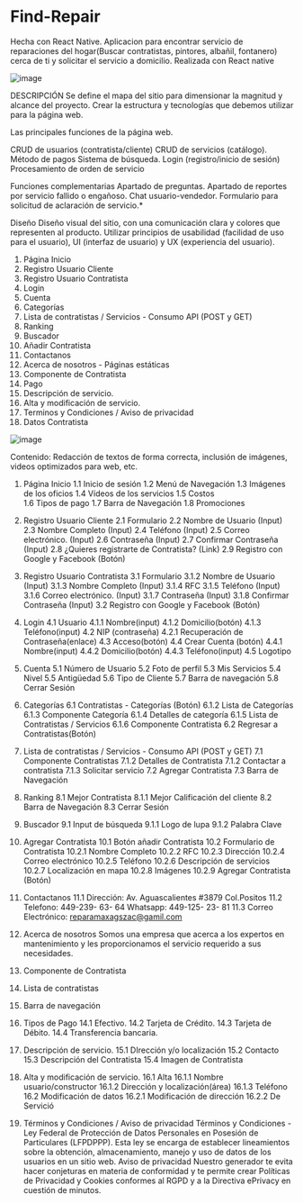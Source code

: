 # Find-Repair
Hecha con React Native. Aplicacion para encontrar servicio de reparaciones del hogar(Buscar contratistas, pintores, albañil, fontanero) cerca de ti y solicitar el servicio a domicilio. Realizada con React native

![image](https://user-images.githubusercontent.com/68131657/174431826-d548e7ed-724c-4d69-8e01-e6315a0191ae.png)

DESCRIPCIÓN
Se define el mapa del sitio para dimensionar la magnitud y alcance del proyecto. Crear la estructura y tecnologías que debemos utilizar para la página web.


Las principales funciones de la página web.

CRUD de usuarios (contratista/cliente)
CRUD de servicios (catálogo).
Método de pagos
Sistema de búsqueda.
Login (registro/inicio de sesión)
Procesamiento de orden de servicio


Funciones complementarias
Apartado de preguntas.
Apartado de reportes por servicio fallido o engañoso.
Chat usuario-vendedor.
Formulario para solicitud de aclaración de servicio.*


Diseño
Diseño visual del sitio, con una comunicación clara y colores que representen al producto. Utilizar principios de usabilidad (facilidad de uso para el usuario), UI (interfaz de usuario) y UX (experiencia del usuario). 


1.	Página Inicio
2.	Registro Usuario Cliente
3.	Registro Usuario Contratista
4.	Login
5.	Cuenta
6.	Categorías
7.	Lista de contratistas / Servicios - Consumo API (POST y GET)
8.	Ranking
9.	Buscador
10.	Añadir Contratista
11.	Contactanos
12.	Acerca de nosotros - Páginas estáticas
13.	Componente de Contratista
14.	Pago
15.	Descripción de servicio.
16.	Alta y modificación de servicio.
17.	Terminos y Condiciones / Aviso de privacidad
18.	Datos Contratista




![image](https://user-images.githubusercontent.com/68131657/174431865-f7834391-d233-4864-84f1-57f18f180c25.png)


Contenido:
Redacción de textos de forma correcta, inclusión de imágenes, videos optimizados para web, etc.


1.	Página Inicio
1.1 Inicio de sesión
1.2 Menú de Navegación
1.3 Imágenes de los oficios 
1.4 Vídeos de los servicios
1.5 Costos  
1.6 Tipos de pago
1.7 Barra de Navegación
1.8 Promociones


2.	Registro Usuario Cliente
2.1 Formulario
2.2 Nombre de Usuario (Input)
2.3 Nombre Completo (Input)
2.4 Teléfono (Input)
2.5 Correo electrónico. (Input)
2.6 Contraseña (Input)
2.7 Confirmar Contraseña (Input)
2.8 ¿Quieres registrarte de Contratista? (Link)
2.9 Registro con Google y Facebook (Botón)


3.	Registro Usuario Contratista
3.1 Formulario
   	3.1.2 Nombre de Usuario (Input)
   	3.1.3 Nombre Completo (Input)
3.1.4 RFC
3.1.5 Teléfono (Input)
	3.1.6 Correo electrónico. (Input)
3.1.7 Contraseña (Input)
3.1.8 Confirmar Contraseña (Input)
3.2 Registro con Google y Facebook (Botón)


4.	Login
4.1 Usuario
	4.1.1 Nombre(input)
	4.1.2 Domicilio(botón)
	4.1.3 Teléfono(input)
4.2 NIP (contraseña)
	4.2.1 Recuperación de Contraseña(enlace)
4.3 Acceso(botón)
4.4 Crear Cuenta (botón)
	4.4.1 Nombre(input)
	4.4.2 Domicilio(botón)
	4.4.3 Teléfono(input)
4.5 Logotipo


5.	 Cuenta
5.1 Número de Usuario
5.2 Foto de perfil
5.3 Mis Servicios
5.4 Nivel
5.5 Antigüedad
5.6 Tipo de Cliente
5.7 Barra de navegación
5.8 Cerrar Sesión


6.	Categorías
6.1 Contratistas - Categorías (Botón)
	6.1.2 Lista de Categorías
	6.1.3 Componente Categoría
	6.1.4 Detalles de categoría
	6.1.5 Lista de Contratistas / Servicios
	6.1.6 Componente Contratista
6.2 Regresar a Contratistas(Botón)


7.	Lista de contratistas / Servicios - Consumo API (POST y GET)
7.1 Componente Contratistas
	7.1.2 Detalles de Contratista
	7.1.2 Contactar a contratista
	7.1.3 Solicitar servicio
7.2 Agregar Contratista
7.3 Barra de Navegación


8.	Ranking
8.1 Mejor Contratista
	8.1.1 Mejor Calificación del cliente
8.2 Barra de Navegación
8.3 Cerrar Sesión


9.	Buscador
9.1 Input de búsqueda 
	9.1.1 Logo de lupa
9.1.2 Palabra Clave  


10.	Agregar Contratista
10.1 Botón añadir Contratista
10.2 Formulario de Contratista
	10.2.1 Nombre Completo
	10.2.2 RFC
	10.2.3 Dirección
	10.2.4 Correo electrónico
	10.2.5 Teléfono
	10.2.6 Descripción de servicios
	10.2.7 Localización en mapa
	10.2.8 Imágenes
	10.2.9 Agregar Contratista (Botón)


11.	Contactanos
					11.1 Dirección: Av. Aguascalientes #3879 Col.Positos
 					11.2 Telefono: 449-239- 63- 64 Whatsapp: 449-125- 23- 81
					11.3 Correo Electrónico: reparamaxagszac@gamil.com 
						
12.	Acerca de nosotros 
Somos una empresa que acerca a los expertos en mantenimiento y les proporcionamos el servicio requerido a sus necesidades.


13.	Componente de Contratista
1.	Lista de contratistas
2.	Barra de navegación


14.	Tipos de Pago
	14.1 Efectivo.
				14.2 Tarjeta de Crédito.
14.3 Tarjeta de Débito.
				14.4 Transferencia bancaria.


15.	Descripción de servicio.
	15.1 DIrección y/o localización
	15.2 Contacto
	15.3 Descripción del Contratista
	15.4 Imagen de Contratista
	


16.	Alta y modificación de servicio.
	16.1 Alta 
		16.1.1 Nombre usuario/constructor
		16.1.2 Dirección y localización(área)
		16.1.3 Teléfono
16.2 Modificación de datos 
16.2.1 Modificación de dirección
16.2.2 De Servició


17.	Términos y Condiciones / Aviso de privacidad
	Términos y Condiciones - Ley Federal de Protección de Datos Personales en Posesión de Particulares (LFPDPPP). Esta ley se encarga de establecer lineamientos sobre la obtención, almacenamiento, manejo y uso de datos de los usuarios en un sitio web.
Aviso de privacidad Nuestro generador te evita hacer conjeturas en materia de conformidad y te permite crear Políticas de Privacidad y Cookies conformes al RGPD y a la Directiva ePrivacy en cuestión de minutos.

